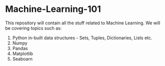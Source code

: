 # Machine-Learning-101

This repository will contain all the stuff related to Machine Learning. We will be covering topics such as: 
  1. Python in-built data structures - Sets, Tuples, Dictionaries, Lists etc.
  2. Numpy
  3. Pandas
  4. Matplotlib
  5. Seaboarn
